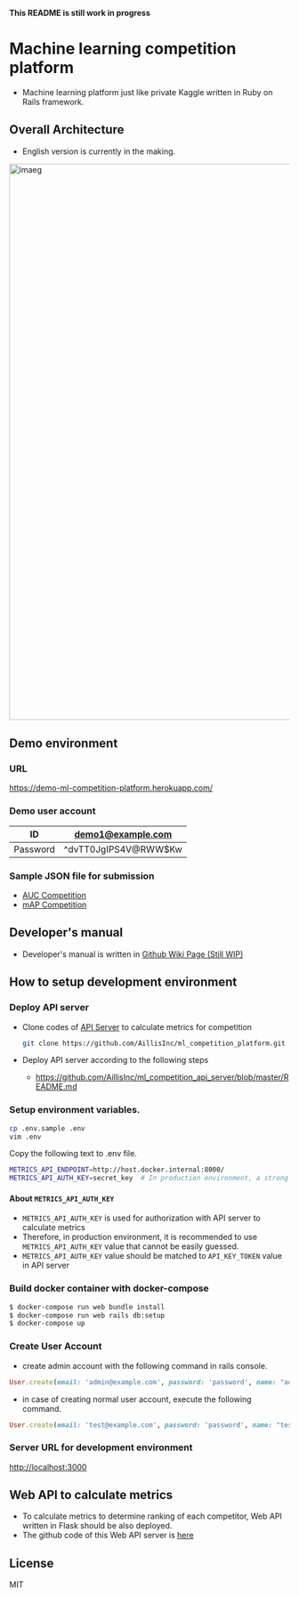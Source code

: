 **This README is still work in progress**

# Machine learning competition platform
- Machine learning platform just like private Kaggle written in Ruby on Rails framework.

## Overall Architecture
- English version is currently in the making.

<img src="https://img.esa.io/uploads/production/attachments/9766/2020/03/15/40878/e786c502-340b-4ac2-845e-4ad075912311.png"  alt="imaeg" width="1000"/>

## Demo environment

### URL
https://demo-ml-competition-platform.herokuapp.com/

### Demo user account
| ID | demo1@example.com |
| --- | --- |
| Password | ^dvTT0JgIPS4V@RWW$Kw |

### Sample JSON file for submission
- [AUC Competition](https://github.com/AillisInc/ml_competition_platform/blob/master/db/fixtures/jsons/classification_prediction.json)
- [mAP Competition](https://github.com/AillisInc/ml_competition_platform/blob/master/db/fixtures/jsons/detection_prediction.json)

## Developer's manual
- Developer's manual is written in [Github Wiki Page (Still WIP)](https://github.com/AillisInc/ml_competition_platform/wiki)

## How to setup development environment

### Deploy API server
- Clone codes of [API Server](https://github.com/AillisInc/ml_competition_api_server) to calculate metrics for competition
  ```bash
  git clone https://github.com/AillisInc/ml_competition_platform.git
  ```

- Deploy API server according to the following steps
  - https://github.com/AillisInc/ml_competition_api_server/blob/master/README.md

### Setup environment variables.

```bash
cp .env.sample .env
vim .env
```

Copy the following text to .env file.
```bash
METRICS_API_ENDPOINT=http://host.docker.internal:8000/
METRICS_API_AUTH_KEY=secret_key  # In production environment, a strong key is recommended.
```

#### About `METRICS_API_AUTH_KEY`
- `METRICS_API_AUTH_KEY` is used for authorization with API server to calculate metrics 
- Therefore, in production environment, it is recommended to use `METRICS_API_AUTH_KEY` value that cannot be easily guessed.
- `METRICS_API_AUTH_KEY` value should be matched to `API_KEY_TOKEN` value in API server

### Build docker container with docker-compose
```bash
$ docker-compose run web bundle install
$ docker-compose run web rails db:setup
$ docker-compose up
```

### Create User Account
- create admin account with the following command in rails console.

```ruby
User.create(email: 'admin@example.com', password: 'password', name: "admin_user", role: "admin")
```
- in case of creating normal user account, execute the following command.
```ruby
User.create(email: 'test@example.com', password: 'password', name: "test_user", role: "member")
```

### Server URL for development environment
[http://localhost:3000](http://localhost:3000)

## Web API to calculate metrics
- To calculate metrics to determine ranking of each competitor, Web API written in Flask should be also deployed.
- The github code of this Web API server is [here](https://github.com/AillisInc/ml_competition_api_server)
 
## License
MIT